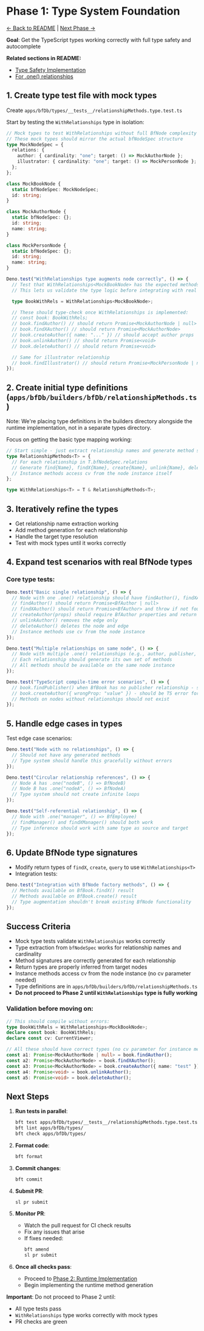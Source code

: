 # Phase 1: Type System Foundation

[← Back to README](./README.md) |
[Next Phase →](./phase-2-runtime-implementation.md)

**Goal**: Get the TypeScript types working correctly with full type safety and
autocomplete

**Related sections in README:**

- [Type Safety Implementation](./README.md#type-safety-implementation-generic-type-mapping)
- [For .one() relationships](./README.md#for-one-relationships)

## 1. Create type test file with mock types

Create `apps/bfDb/types/__tests__/relationshipMethods.type.test.ts`

Start by testing the `WithRelationships` type in isolation:

```typescript
// Mock types to test WithRelationships without full BfNode complexity
// These mock types should mirror the actual bfNodeSpec structure
type MockNodeSpec = {
  relations: {
    author: { cardinality: "one"; target: () => MockAuthorNode };
    illustrator: { cardinality: "one"; target: () => MockPersonNode };
  };
};

class MockBookNode {
  static bfNodeSpec: MockNodeSpec;
  id: string;
}

class MockAuthorNode {
  static bfNodeSpec: {};
  id: string;
  name: string;
}

class MockPersonNode {
  static bfNodeSpec: {};
  id: string;
  name: string;
}

Deno.test("WithRelationships type augments node correctly", () => {
  // Test that WithRelationships<MockBookNode> has the expected methods
  // This lets us validate the type logic before integrating with real BfNode

  type BookWithRels = WithRelationships<MockBookNode>;

  // These should type-check once WithRelationships is implemented:
  // const book: BookWithRels;
  // book.findAuthor() // should return Promise<MockAuthorNode | null>
  // book.findXAuthor() // should return Promise<MockAuthorNode>
  // book.createAuthor({ name: "..." }) // should accept author props
  // book.unlinkAuthor() // should return Promise<void>
  // book.deleteAuthor() // should return Promise<void>

  // Same for illustrator relationship
  // book.findIllustrator() // should return Promise<MockPersonNode | null>
});
```

## 2. Create initial type definitions (`apps/bfDb/builders/bfDb/relationshipMethods.ts`)

Note: We're placing type definitions in the builders directory alongside the
runtime implementation, not in a separate types directory.

Focus on getting the basic type mapping working:

```typescript
// Start simple - just extract relationship names and generate method signatures
type RelationshipMethods<T> = {
  // For each relationship in T.bfNodeSpec.relations
  // Generate find{Name}, findX{Name}, create{Name}, unlink{Name}, delete{Name}
  // Instance methods access cv from the node instance itself
};

type WithRelationships<T> = T & RelationshipMethods<T>;
```

## 3. Iteratively refine the types

- Get relationship name extraction working
- Add method generation for each relationship
- Handle the target type resolution
- Test with mock types until it works correctly

## 4. Expand test scenarios with real BfNode types

### Core type tests:

```typescript
Deno.test("Basic single relationship", () => {
  // Node with one .one() relationship should have findAuthor(), findXAuthor(), createAuthor(), unlinkAuthor(), and deleteAuthor() methods
  // findAuthor() should return Promise<BfAuthor | null>
  // findXAuthor() should return Promise<BfAuthor> and throw if not found
  // createAuthor(props) should require BfAuthor properties and return Promise<BfAuthor>
  // unlinkAuthor() removes the edge only
  // deleteAuthor() deletes the node and edge
  // Instance methods use cv from the node instance
});

Deno.test("Multiple relationships on same node", () => {
  // Node with multiple .one() relationships (e.g., author, publisher, editor)
  // Each relationship should generate its own set of methods
  // All methods should be available on the same node instance
});

Deno.test("TypeScript compile-time error scenarios", () => {
  // book.findPublisher() when BfBook has no publisher relationship - should be TS error
  // book.createAuthor({ wrongProp: "value" }) - should be TS error for invalid props
  // Methods on nodes without relationships should not exist
});
```

## 5. Handle edge cases in types

Test edge case scenarios:

```typescript
Deno.test("Node with no relationships", () => {
  // Should not have any generated methods
  // Type system should handle this gracefully without errors
});

Deno.test("Circular relationship references", () => {
  // Node A has .one("nodeB", () => BfNodeB)
  // Node B has .one("nodeA", () => BfNodeA)
  // Type system should not create infinite loops
});

Deno.test("Self-referential relationship", () => {
  // Node with .one("manager", () => BfEmployee)
  // findManager() and findXManager() should both work
  // Type inference should work with same type as source and target
});
```

## 6. Update BfNode type signatures

- Modify return types of `findX`, `create`, `query` to use
  `WithRelationships<T>`
- Integration tests:

```typescript
Deno.test("Integration with BfNode factory methods", () => {
  // Methods available on BfBook.findX() result
  // Methods available on BfBook.create() result
  // Type augmentation shouldn't break existing BfNode functionality
});
```

## Success Criteria

- Mock type tests validate `WithRelationships` works correctly
- Type extraction from `bfNodeSpec` works for relationship names and cardinality
- Method signatures are correctly generated for each relationship
- Return types are properly inferred from target nodes
- Instance methods access cv from the node instance (no cv parameter needed)
- Type definitions are in `apps/bfDb/builders/bfDb/relationshipMethods.ts`
- **Do not proceed to Phase 2 until `WithRelationships` type is fully working**

### Validation before moving on:

```typescript
// This should compile without errors:
type BookWithRels = WithRelationships<MockBookNode>;
declare const book: BookWithRels;
declare const cv: CurrentViewer;

// All these should have correct types (no cv parameter for instance methods):
const a1: Promise<MockAuthorNode | null> = book.findAuthor();
const a2: Promise<MockAuthorNode> = book.findXAuthor();
const a3: Promise<MockAuthorNode> = book.createAuthor({ name: "test" });
const a4: Promise<void> = book.unlinkAuthor();
const a5: Promise<void> = book.deleteAuthor();
```

## Next Steps

1. **Run tests in parallel**:
   ```bash
   bft test apps/bfDb/types/__tests__/relationshipMethods.type.test.ts
   bft lint apps/bfDb/types/
   bft check apps/bfDb/types/
   ```

2. **Format code**:
   ```bash
   bft format
   ```

3. **Commit changes**:
   ```bash
   bft commit
   ```

4. **Submit PR**:
   ```bash
   sl pr submit
   ```

5. **Monitor PR**:
   - Watch the pull request for CI check results
   - Fix any issues that arise
   - If fixes needed:
     ```bash
     bft amend
     sl pr submit
     ```

6. **Once all checks pass**:
   - Proceed to
     [Phase 2: Runtime Implementation](./phase-2-runtime-implementation.md)
   - Begin implementing the runtime method generation

**Important**: Do not proceed to Phase 2 until:

- All type tests pass
- `WithRelationships` type works correctly with mock types
- PR checks are green
